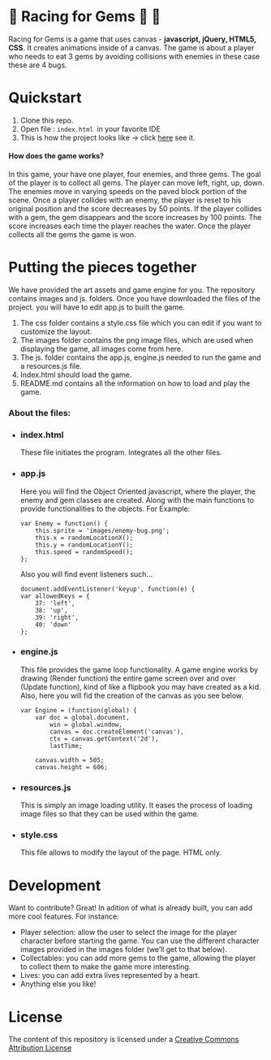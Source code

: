 # :gem: Racing for Gems :gem: :runner:

Racing for Gems is a game that uses canvas - **javascript, jQuery, HTML5, CSS**. It creates animations inside of a canvas. The game is about a player who needs to eat 3 gems by avoiding collisions with enemies in these case these are 4 bugs.

# Quickstart

  1. Clone this repo.
  2. Open file :  `index.html `in your favorite IDE
  3. This is how the project looks like -> click [here](https://wendymartelll.github.io/frontend-nanodegree-arcade-game/to) see it. 


#### How does the game works?
 In this game, your have one player, four enemies, and three gems. The goal of the player is to collect all gems. The player can move left, right, up, down. The enemies move in varying speeds on the paved block portion of the scene. Once a player collides with an enemy, the player is reset to his original position and the score decreases by 50 points. If the player collides with a gem, the gem disappears and the score increases by 100 points. The score increases each time the player reaches the water. Once the player collects all the gems the game is won.

# Putting the pieces together
We have provided the art assets and game engine for you. The repository contains images and js. folders. Once you have downloaded the files of the project. you will have to edit app.js to built the game.
1. The css folder contains a style.css file which you can edit if you want to customize the layout.
2. The images folder contains the png image files, which are used when displaying the game, all images come from here.
3. The js. folder contains the app.js, engine.js needed to run the game and a resources.js file.
4. Index.html should load the game.
5. README.md contains all the information on how to load and play the game.

### About the files:

- ### index.html
    These file initiates the program. Integrates all the other files.

- ### app.js
    Here you will find the Object Oriented javascript, where the player, the enemy and gem classes are created. Along with the main functions to provide functionalities to the objects.
For Example:
    ```
    var Enemy = function() {
        this.sprite = 'images/enemy-bug.png';
        this.x = randomLocationX();
        this.y = randomLocationY();
        this.speed = randomSpeed();
    };
    ```
    Also you will find event listeners such...
    ```
    document.addEventListener('keyup', function(e) {
    var allowedKeys = {
        37: 'left',
        38: 'up',
        39: 'right',
        40: 'down'
    };
    ```

- ### engine.js
    This file provides the game loop functionality.
A game engine works by drawing (Render function) the entire game screen over and over (Update function), kind of like a flipbook you may have created as a kid.
    Also, here you will fid the creation of the canvas as you see below.
    ```
    var Engine = (function(global) {
        var doc = global.document,
            win = global.window,
            canvas = doc.createElement('canvas'),
            ctx = canvas.getContext('2d'),
            lastTime;

        canvas.width = 505;
        canvas.height = 606;
    ```

- ### resources.js
    This is simply an image loading utility. It eases the process of loading image files so that they can be used within the game.

- ### style.css
    This file allows to modify the layout of the page. HTML only.

# Development
Want to contribute? Great!
In adition of what is already built, you can add more cool features.
For instance:
  - Player selection: allow the user to select the image for the player character before starting the game. You can use the different character images provided in the images folder (we’ll get to that below).
 - Collectables: you can add more gems to the game, allowing the player to collect them to make the game more interesting.
 - Lives: you can add extra lives represented by a heart.
 - Anything else you like!

# License
The content of this repository is licensed under a [Creative Commons Attribution License](https://creativecommons.org/licenses/by/3.0/us/)
